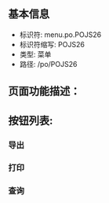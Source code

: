 
## 基本信息

- 标识符: menu.po.POJS26
- 标识符缩写: POJS26
- 类型: 菜单
- 路径: /po/POJS26

## 页面功能描述：





## 按钮列表:


### 导出



### 打印



### 查询



